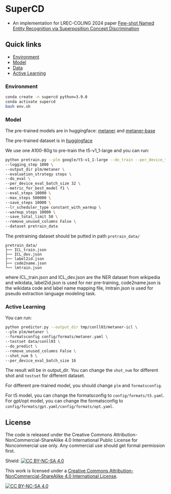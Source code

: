 # SuperCD

- An implementation for LREC-COLING 2024 paper [Few-shot Named Entity Recognition via Superposition Concept Discrimination](http://arxiv.org/abs/2305.11038)

## Quick links

* [Environment](#Environment)
* [Model](#model)
* [Data](#data)
* [Active Learning](#active-learning)

### Environment

```bash
conda create -n supercd python=3.9.0
conda activate supercd
bash env.sh
```
### Model

The pre-trained models are in huggingface: [metaner](https://huggingface.co/jiawei1998/metaner) and [metaner-base](https://huggingface.co/jiawei1998/metaner-base) 

The pre-trained dataset is in [huggingface](https://huggingface.co/datasets/jiawei1998/metaner-pretraindata)

We use one A100-80g to pre-train the t5-v1_1-large and you can run:

```bash
python pretrain.py --plm google/t5-v1_1-large --do_train --per_device_train_batch_size 8 --learning_rate 5e-5 \
--logging_step 1000 \
--output_dir plm/metaner \
--evaluation_strategy steps \
--do_eval \
--per_device_eval_batch_size 32 \
--metric_for_best_model f1 \
--eval_steps 10000 \
--max_steps 500000 \
--save_steps 10000 \
--lr_scheduler_type constant_with_warmup \
--warmup_steps 10000 \
--save_total_limit 50 \
--remove_unused_columns False \
--dataset pretrain_data 
```
The pretraining dataset should be putted in path `pretrain_data/`
```text
pretrain_data/
├── ICL_train.json
├── ICL_dev.json
├── label2id.json
├── code2name.json
└── lmtrain.json
```
where ICL_train.json and ICL_dev.json are the NER dataset from wikipedia and wikidata, label2id.json is used for ner pre-training, code2name.json is the wikidata code and label name mapping file, lmtrain.json is used for pseudo extraction language modeling task.

### Active Learning
You can run:
```bash
python predictor.py --output_dir tmp/conll03/metaner-icl \
--plm plm/metaner \
--formatsconfig config/formats/metaner.yaml \
--testset data/conll03 \
--do_predict \
--remove_unused_columns False \
--shot_num 5 \
--per_device_eval_batch_size 16
```
The result will be in output_dir. You can change the `shot_num` for different shot and `testset` for different dataset.

For different pre-trained model, you should change `plm` and `formatsconfig`.

For t5 model, you can change the formatsconfig to `config/formats/t5.yaml`. For gpt/opt model, you can change the formatsconfig to `config/formats/gpt.yaml/config/formats/opt.yaml`.

## License

The code is released under the Creative Commons Attribution-NonCommercial-ShareAlike 4.0 International Public License for Noncommercial use only. Any commercial use should get formal permission first.

Shield: [![CC BY-NC-SA 4.0][cc-by-nc-sa-shield]][cc-by-nc-sa]

This work is licensed under a
[Creative Commons Attribution-NonCommercial-ShareAlike 4.0 International License][cc-by-nc-sa].

[![CC BY-NC-SA 4.0][cc-by-nc-sa-image]][cc-by-nc-sa]

[cc-by-nc-sa]: http://creativecommons.org/licenses/by-nc-sa/4.0/
[cc-by-nc-sa-image]: https://licensebuttons.net/l/by-nc-sa/4.0/88x31.png
[cc-by-nc-sa-shield]: https://img.shields.io/badge/License-CC%20BY--NC--SA%204.0-lightgrey.svg